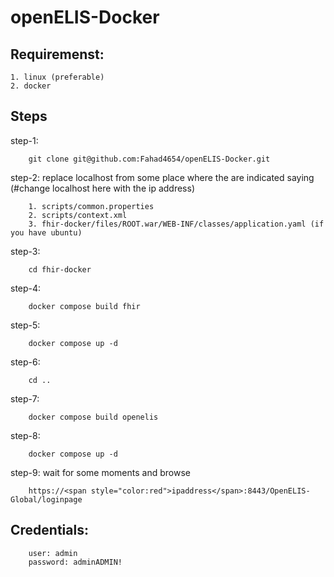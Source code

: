 # openELIS-Docker

## Requiremenst:

    1. linux (preferable)
    2. docker

## Steps

step-1: 

        git clone git@github.com:Fahad4654/openELIS-Docker.git

step-2: replace localhost from some place where the are indicated saying (#change localhost here with the ip address)

        1. scripts/common.properties
        2. scripts/context.xml
        3. fhir-docker/files/ROOT.war/WEB-INF/classes/application.yaml (if you have ubuntu)

step-3:

        cd fhir-docker

step-4:

        docker compose build fhir

step-5:

        docker compose up -d

step-6:

        cd ..

step-7:

        docker compose build openelis

step-8:

        docker compose up -d

step-9: wait for some moments and browse

        https://<span style="color:red">ipaddress</span>:8443/OpenELIS-Global/loginpage


## Credentials: 

        user: admin
        password: adminADMIN!
